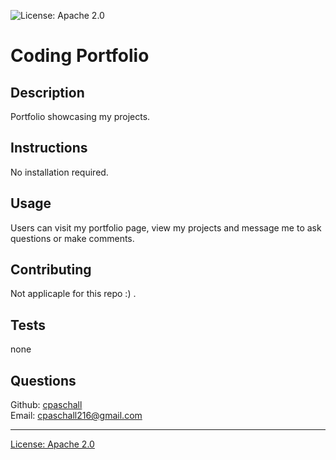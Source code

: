 
  ![License: Apache 2.0](https://img.shields.io/badge/License-Apache_2.0-blue.svg)

  # Coding Portfolio

  ## Description
  Portfolio showcasing my projects.

  ## Instructions
  No installation required.

  ## Usage
  Users can visit my portfolio page, view my projects and message me to ask questions or make comments.

  ## Contributing
  Not applicaple for this repo :) .

  ## Tests
  none

  ## Questions
  Github: [cpaschall](https://github.com/cpaschall)
  <br>
  Email: cpaschall216@gmail.com

  ---

  [License: Apache 2.0](https://opensource.org/licenses/Apache-2.0)
 
  
